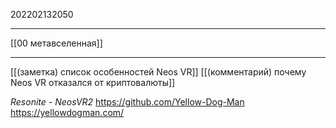 202202132050
***
[[00 метавселенная]]
***
[[(заметка) список особенностей Neos VR]]
[[(комментарий) почему Neos VR отказался от криптовалюты]]

*Resonite - NeosVR2*
https://github.com/Yellow-Dog-Man
https://yellowdogman.com/